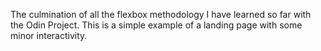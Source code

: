 The culmination of all the flexbox methodology I have learned so far with the Odin Project. This is a simple example of a landing page with some minor interactivity.
